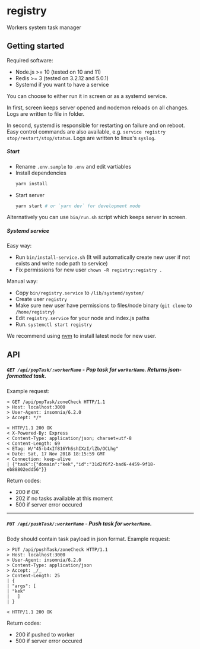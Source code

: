 # registry

Workers system task manager

## Getting started

Required software:

- Node.js >= 10 (tested on 10 and 11)
- Redis >= 3 (tested on 3.2.12 and 5.0.1)
- Systemd if you want to have a service

You can choose to either run it in screen or as a systemd service.

In first, screen keeps server opened and nodemon reloads on all changes. Logs are written to file in folder.

In second, systemd is responsible for restarting on failure and on reboot. Easy control commands are also available, e.g. `service registry stop/restart/stop/status`. Logs are written to linux's `syslog`.

##### Start

- Rename `.env.sample` to `.env` and edit vartiables
- Install dependencies
  ```bash
  yarn install
  ```
- Start server
  ```bash
  yarn start # or `yarn dev` for development mode
  ```

Alternatively you can use `bin/run.sh` script which keeps server in screen.

##### Systemd service

Easy way:

- Run `bin/install-service.sh` (It will automatically create new user if not exists and write node path to service)
- Fix permissions for new user `chown -R registry:registry .`

Manual way:

- Copy `bin/registry.service` to `/lib/systemd/system/`
- Create user `registry`
- Make sure new user have permissions to files/node binary (`git clone` to `/home/registry`)
- Edit `registry.service` for your node and index.js paths
- Run. `systemctl start registry`

We recommend using [nvm](https://github.com/creationix/nvm) to install latest node for new user.

## API

##### `GET /api/popTask/:workerName` - Pop task for `workerName`. Returns json-formatted task.

Example request:

```http
> GET /api/popTask/zoneCheck HTTP/1.1
> Host: localhost:3000
> User-Agent: insomnia/6.2.0
> Accept: */*

< HTTP/1.1 200 OK
< X-Powered-By: Express
< Content-Type: application/json; charset=utf-8
< Content-Length: 69
< ETag: W/"45-b4xIf816YhSshIXzI/lZb/OCLhg"
< Date: Sat, 17 Nov 2018 18:15:59 GMT
< Connection: keep-alive
| {"task":{"domain":"kek","id":"31d2f6f2-bad6-4459-9f18-eb88802edd56"}}
```

Return codes:

- 200 if OK
- 202 if no tasks available at this moment
- 500 if server error occured

---

##### `PUT /api/pushTask/:workerName` - Push task for `workerName`.

Body should contain task payload in json format.
Example request:

```http
> PUT /api/pushTask/zoneCheck HTTP/1.1
> Host: localhost:3000
> User-Agent: insomnia/6.2.0
> Content-Type: application/json
> Accept: _/_
> Content-Length: 25
| {
| "args": [
| "kek"
|   ]
| }

< HTTP/1.1 200 OK
```

Return codes:

- 200 if pushed to worker
- 500 if server error occured

